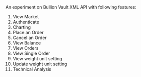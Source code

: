An experiment on Bullion Vault XML API with following features:
1. View Market
2. Authenticate
3. Charting
4. Place an Order
5. Cancel an Order
6. View Balance
7. View Orders
8. View Single Order
9. View weight unit setting
10. Update weight unit setting
11. Technical Analysis
